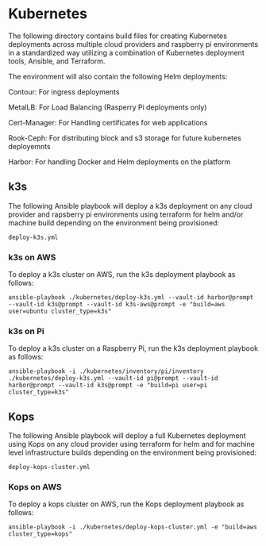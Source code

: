 # Kubernetes

The following directory contains build files for creating Kubernetes deployments across multiple cloud providers and raspberry pi environments in a standardized way utilizing a combination of Kubernetes deployment tools, Ansible, and Terraform.

The environment will also contain the following Helm deployments:

Contour: For ingress deployments

MetalLB: For Load Balancing (Rasperry Pi deployments only)

Cert-Manager: For Handling certificates for web applications

Rook-Ceph: For distributing block and s3 storage for future kubernetes deployemnts

Harbor: For handling Docker and Helm deployments on the platform

## k3s

The following Ansible playbook will deploy a k3s deployment on any cloud provider and rapsberry pi environments using terraform for helm and/or machine build depending on the environment being provisioned:

```
deploy-k3s.yml
```

### k3s on AWS

To deploy a k3s cluster on AWS, run the k3s deployment playbook as follows:

```
ansible-playbook ./kubernetes/deploy-k3s.yml --vault-id harbor@prompt --vault-id k3s@prompt --vault-id k3s-aws@prompt -e "build=aws user=ubuntu cluster_type=k3s"
```

### k3s on Pi

To deploy a k3s cluster on a Raspberry Pi, run the k3s deployment playbook as follows:

```
ansible-playbook -i ./kubernetes/inventory/pi/inventory ./kubernetes/deploy-k3s.yml --vault-id pi@prompt --vault-id harbor@prompt --vault-id k3s@prompt -e "build=pi user=pi cluster_type=k3s"
```

## Kops

The following Ansible playbook will deploy a full Kubernetes deployment using Kops on any cloud provider using terraform for helm and for machine level infrastructure builds depending on the environment being provisioned:

```
deploy-kops-cluster.yml
```

### Kops on AWS

To deploy a kops cluster on AWS, run the Kops deployment playbook as follows:

```
ansible-playbook -i ./kubernetes/deploy-kops-cluster.yml -e "build=aws cluster_type=kops"
```